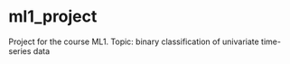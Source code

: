 # ml1_project
Project for the course ML1. Topic: binary classification of univariate time-series data
